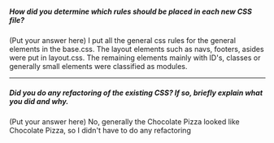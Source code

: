 ##### How did you determine which rules should be placed in each new CSS file?

(Put your answer here)
I put all the general css rules for the general elements in the base.css.
The layout elements such as navs, footers, asides were put in layout.css.
The remaining elements mainly with ID's, classes or generally small elements were classified as modules.




---

##### Did you do any refactoring of the existing CSS? If so, briefly explain what you did and why.

(Put your answer here)
No, generally the Chocolate Pizza looked like Chocolate Pizza, so I didn't have to do any refactoring
